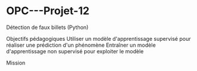 # OPC---Projet-12
Détection de faux billets (Python)

Objectifs pédagogiques
Utiliser un modèle d'apprentissage supervisé pour réaliser une prédiction d'un phénomène
Entraîner un modèle d'apprentissage non supervisé pour exploiter le modèle

Mission
